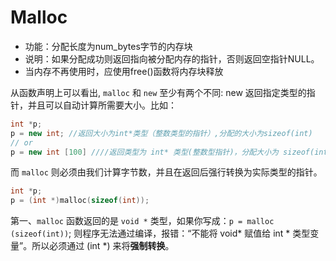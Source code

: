 # Malloc

* 功能：分配长度为num_bytes字节的内存块 
* 说明：如果分配成功则返回指向被分配内存的指针，否则返回空指针NULL。 
* 当内存不再使用时，应使用free()函数将内存块释放

从函数声明上可以看出, `malloc` 和 `new` 至少有两个不同: new 返回指定类型的指针，并且可以自动计算所需要大小。比如：
```cpp
int *p;
p = new int; //返回大小为int*类型（整数类型的指针）,分配的大小为sizeof(int)
// or
p = new int [100] ////返回类型为 int* 类型(整数型指针)，分配大小为 sizeof(int) * 100;
```
而 `malloc` 则必须由我们计算字节数，并且在返回后强行转换为实际类型的指针。
```cpp
int *p;
p = (int *)malloc(sizeof(int));
```
第一、`malloc` 函数返回的是 `void *` 类型，如果你写成：`p = malloc (sizeof(int))`; 则程序无法通过编译，报错：“不能将 void* 赋值给 int * 类型变量”。所以必须通过 (int *) 来将**强制转换**。



